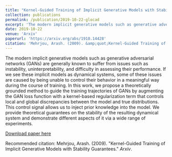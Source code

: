 ```yaml
---
title: "Kernel-Guided Training of Implicit Generative Models with Stability Guarantees"
collection: publications
permalink: /publication/2019-10-22-glocad
excerpt: 'The modern implicit generative models such as generative adversarial networks (GANs) are generally known to suffer from issues such as instability, uninterpretability, and difficulty in assessing their performance. If we see these implicit models as dynamical systems, some of these issues are caused by being unable to control their behavior in a meaningful way during the course of training. In this work, we propose a theoretically grounded method to guide the training trajectories of GANs by augmenting the GAN loss function with a kernel-based regularization term that controls local and global discrepancies between the model and true distributions. This control signal allows us to inject prior knowledge into the model. We provide theoretical guarantees on the stability of the resulting dynamical system and demonstrate different aspects of it via a wide range of experiments.'
date: 2019-10-22
venue: 'Arxiv'
paperurl: 'https://arxiv.org/abs/1910.14428'
citation: 'Mehrjou, Arash. (2009). &amp;quot;Kernel-Guided Training of Implicit Generative Models with Stability Guarantees.&amp;quot; <i>Arxiv</i>.'
---
```

The modern implicit generative models such as generative adversarial networks (GANs) are generally known to suffer from issues such as instability, uninterpretability, and difficulty in assessing their performance. If we see these implicit models as dynamical systems, some of these issues are caused by being unable to control their behavior in a meaningful way during the course of training. In this work, we propose a theoretically grounded method to guide the training trajectories of GANs by augmenting the GAN loss function with a kernel-based regularization term that controls local and global discrepancies between the model and true distributions. This control signal allows us to inject prior knowledge into the model. We provide theoretical guarantees on the stability of the resulting dynamical system and demonstrate different aspects of it via a wide range of experiments.

[Download paper here](https://arxiv.org/abs/1910.14428)

Recommended citation: Mehrjou, Arash. (2009). &quot;Kernel-Guided Training of Implicit Generative Models with Stability Guarantees.&quot; <i>Arxiv</i>.
